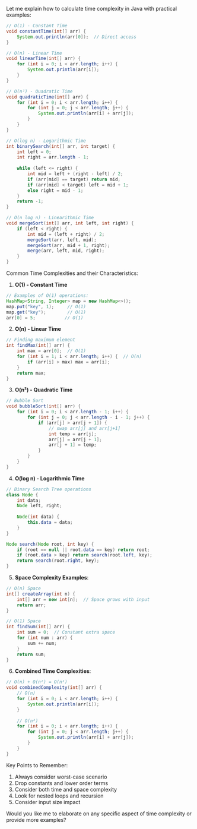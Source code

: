 Let me explain how to calculate time complexity in Java with practical examples:

```java
// O(1) - Constant Time
void constantTime(int[] arr) {
    System.out.println(arr[0]);  // Direct access
}

// O(n) - Linear Time
void linearTime(int[] arr) {
    for (int i = 0; i < arr.length; i++) {
        System.out.println(arr[i]);
    }
}

// O(n²) - Quadratic Time
void quadraticTime(int[] arr) {
    for (int i = 0; i < arr.length; i++) {
        for (int j = 0; j < arr.length; j++) {
            System.out.println(arr[i] + arr[j]);
        }
    }
}

// O(log n) - Logarithmic Time
int binarySearch(int[] arr, int target) {
    int left = 0;
    int right = arr.length - 1;
    
    while (left <= right) {
        int mid = left + (right - left) / 2;
        if (arr[mid] == target) return mid;
        if (arr[mid] < target) left = mid + 1;
        else right = mid - 1;
    }
    return -1;
}

// O(n log n) - Linearithmic Time
void mergeSort(int[] arr, int left, int right) {
    if (left < right) {
        int mid = (left + right) / 2;
        mergeSort(arr, left, mid);
        mergeSort(arr, mid + 1, right);
        merge(arr, left, mid, right);
    }
}
```

Common Time Complexities and their Characteristics:

1. **O(1) - Constant Time**
```java
// Examples of O(1) operations:
HashMap<String, Integer> map = new HashMap<>();
map.put("key", 1);     // O(1)
map.get("key");        // O(1)
arr[0] = 5;           // O(1)
```

2. **O(n) - Linear Time**
```java
// Finding maximum element
int findMax(int[] arr) {
    int max = arr[0];  // O(1)
    for (int i = 1; i < arr.length; i++) {  // O(n)
        if (arr[i] > max) max = arr[i];
    }
    return max;
}
```

3. **O(n²) - Quadratic Time**
```java
// Bubble Sort
void bubbleSort(int[] arr) {
    for (int i = 0; i < arr.length - 1; i++) {
        for (int j = 0; j < arr.length - i - 1; j++) {
            if (arr[j] > arr[j + 1]) {
                // swap arr[j] and arr[j+1]
                int temp = arr[j];
                arr[j] = arr[j + 1];
                arr[j + 1] = temp;
            }
        }
    }
}
```

4. **O(log n) - Logarithmic Time**
```java
// Binary Search Tree operations
class Node {
    int data;
    Node left, right;
    
    Node(int data) {
        this.data = data;
    }
}

Node search(Node root, int key) {
    if (root == null || root.data == key) return root;
    if (root.data > key) return search(root.left, key);
    return search(root.right, key);
}
```

5. **Space Complexity Examples**:
```java
// O(n) Space
int[] createArray(int n) {
    int[] arr = new int[n];  // Space grows with input
    return arr;
}

// O(1) Space
int findSum(int[] arr) {
    int sum = 0;  // Constant extra space
    for (int num : arr) {
        sum += num;
    }
    return sum;
}
```

6. **Combined Time Complexities**:
```java
// O(n) + O(n²) = O(n²)
void combinedComplexity(int[] arr) {
    // O(n)
    for (int i = 0; i < arr.length; i++) {
        System.out.println(arr[i]);
    }
    
    // O(n²)
    for (int i = 0; i < arr.length; i++) {
        for (int j = 0; j < arr.length; j++) {
            System.out.println(arr[i] + arr[j]);
        }
    }
}
```

Key Points to Remember:
1. Always consider worst-case scenario
2. Drop constants and lower order terms
3. Consider both time and space complexity
4. Look for nested loops and recursion
5. Consider input size impact

Would you like me to elaborate on any specific aspect of time complexity or provide more examples?